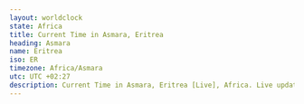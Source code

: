```yaml
---
layout: worldclock
state: Africa
title: Current Time in Asmara, Eritrea
heading: Asmara
name: Eritrea
iso: ER
timezone: Africa/Asmara
utc: UTC +02:27
description: Current Time in Asmara, Eritrea [Live], Africa. Live update now time in Asmara, timezone Africa/Asmara, UTC +02:27, Country ISO code & Current Local Time.
---
```


